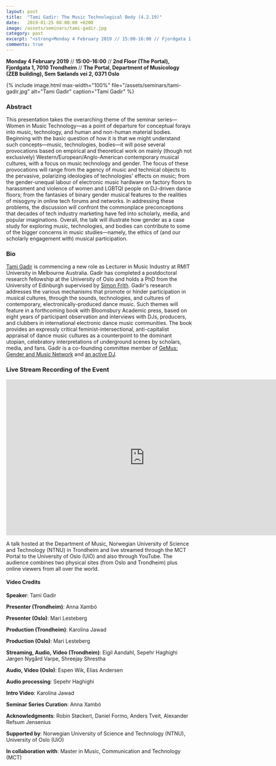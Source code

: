 ```yaml
---
layout: post
title:  "Tami Gadir: The Music Technological Body (4.2.19)"
date:   2019-01-25 08:00:00 +0200
image: /assets/seminars/tami-gadir.jpg
category: past
excerpt: "<strong>Monday 4 February 2019 // 15:00-16:00 // Fjordgata 1, 2nd floor, 7010 Trondheim // Department of Musicology (ZEB building), Sem Sælands vei 2, 0371 Oslo</strong><br/>This presentation takes the overarching theme of the seminar series—Women in Music Technology—as a point of departure for conceptual forays into music, technology, and human and non-human material bodies. Beginning with the basic question of how it is that we might understand such concepts—music, technologies, bodies—it will pose several provocations based on empirical and theoretical work on mainly (though not exclusively) Western/European/Anglo-American contemporary musical cultures, with a focus on music technology and gender."
comments: true
---
```


**Monday 4 February 2019** // **15:00-16:00** // **2nd Floor (The Portal), Fjordgata 1, 7010 Trondheim** // **The Portal, Department of Musicology (ZEB building), Sem Sælands vei 2, 0371 Oslo**

{% include image.html
max-width="100%" file="/assets/seminars/tami-gadir.jpg" alt="Tami Gadir"
caption="Tami Gadir" %}

### Abstract

This presentation takes the overarching theme of the seminar series—Women in Music Technology—as a point of departure for conceptual forays into music, technology, and human and non-human material bodies. Beginning with the basic question of how it is that we might understand such concepts—music, technologies, bodies—it will pose several provocations based on empirical and theoretical work on mainly (though not exclusively) Western/European/Anglo-American contemporary musical cultures, with a focus on music technology and gender. The focus of these provocations will range from the agency of music and technical objects to the pervasive, polarizing ideologies of technologies' effects on music; from the gender-unequal labour of electronic music hardware on factory floors to harassment and violence of women and LGBTQI people on DJ-driven dance floors; from the fantasies of binary gender musical features to the realities of misogyny in online tech forums and networks. In addressing these problems, the discussion will confront the commonplace preconceptions that decades of tech industry marketing have fed into scholarly, media, and popular imaginations. Overall, the talk will illustrate how gender as a case study for exploring music, technologies, and bodies can contribute to some of the bigger concerns in music studies—namely, the ethics of (and our scholarly engagement with) musical participation.

### Bio

[Tami Gadir](http://tamigadir.academic.bio/) is commencing a new role as Lecturer in Music Industry at RMIT University in Melbourne Australia. Gadir has completed a postdoctoral research fellowship at the University of Oslo and holds a PhD from the University of Edinburgh supervised by [Simon Frith](https://www.eca.ed.ac.uk/profile/prof-simon-frith). Gadir's research addresses the various mechanisms that promote or hinder participation in musical cultures, through the sounds, technologies, and cultures of contemporary, electronically-produced dance music. Such themes will feature in a forthcoming book with Bloomsbury Academic press, based on eight years of participant observation and interviews with DJs, producers, and clubbers in international electronic dance music communities. The book provides an expressly critical feminist-intersectional, anti-capitalist appraisal of dance music cultures as a counterpoint to the dominant utopian, celebratory interpretations of underground scenes by scholars, media, and fans. Gadir is a co-founding committee member of [GeMus: Gender and Music Network](https://www.gemus.online/) and [an active DJ](https://www.mixcloud.com/tamisounds/).

### Live Stream Recording of the Event

<iframe width="750" height="423" src="https://www.youtube.com/embed/okEgjIjpJkY" frameborder="0" allow="accelerometer; autoplay; encrypted-media; gyroscope; picture-in-picture" allowfullscreen></iframe>

<br />

A talk hosted at the Department of Music, Norwegian University of Science and Technology (NTNU) in Trondheim and live streamed through the MCT Portal to the University of Oslo (UiO) and also through YouTube. The audience combines two physical sites (from Oslo and Trondheim) plus online viewers from all over the world.

#### Video Credits

**Speaker**: Tami Gadir

**Presenter (Trondheim)**: Anna Xambó

**Presenter (Oslo)**: Mari Lesteberg

**Production (Trondheim)**: Karolina Jawad

**Production (Oslo)**: Mari Lesteberg

**Streaming, Audio, Video (Trondheim)**: Eigil Aandahl, Sepehr Haghighi
Jørgen Nygård Varpe, Shreejay Shrestha

**Audio, Video (Oslo)**: Espen Wik, Elias Andersen

**Audio processing**: Sepehr Haghighi

**Intro Video**: Karolina Jawad

**Seminar Series Curation**: Anna Xambó

**Acknowledgments**: Robin Støckert, Daniel Formo, Anders Tveit, Alexander Refsum Jensenius

**Supported by**: Norwegian University of Science and Technology (NTNU), University of Oslo (UiO)

**In collaboration with**: Master in Music, Communication and Technology (MCT)

